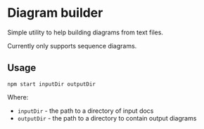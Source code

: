 Diagram builder
===============

Simple utility to help building diagrams from text files.

Currently only supports sequence diagrams.

Usage
-----

`npm start inputDir outputDir`

Where:
- `inputDir` - the path to a directory of input docs
- `outputDir` - the path to a directory to contain output diagrams
